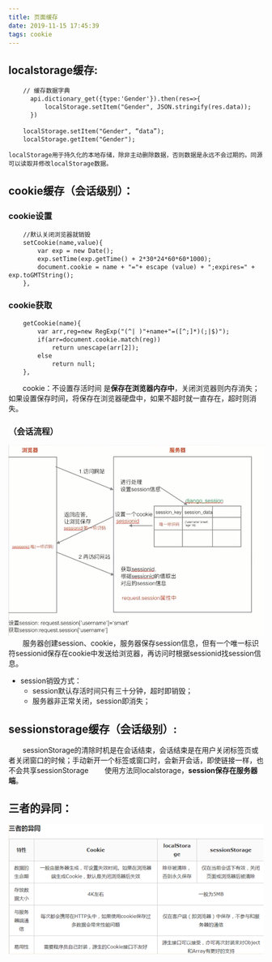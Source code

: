 ```yaml
---
title: 页面缓存
date: 2019-11-15 17:45:39
tags: cookie
---
```


## localstorage缓存:
```
    // 缓存数据字典
      api.dictionary_get({type:'Gender'}).then(res=>{
          localStorage.setItem("Gender", JSON.stringify(res.data));
      })

 	localStorage.setItem("Gender", “data”);
 	localStorage.getItem("Gender");
```
    localStorage用于持久化的本地存储，除非主动删除数据，否则数据是永远不会过期的。同源可以读取并修改localStorage数据。

## cookie缓存（会话级别）：
### cookie设置
```
    //默认关闭浏览器就销毁
    setCookie(name,value){
        var exp = new Date();
        exp.setTime(exp.getTime() + 2*30*24*60*60*1000);
        document.cookie = name + "="+ escape (value) + ";expires=" + exp.toGMTString();
    },
```
### cookie获取
```
    getCookie(name){
        var arr,reg=new RegExp("(^| )"+name+"=([^;]*)(;|$)");
        if(arr=document.cookie.match(reg))
            return unescape(arr[2]);
        else
            return null;
    },
```
&ensp;&ensp;&ensp;&ensp;cookie：不设置存活时间 是**保存在浏览器内存中**，关闭浏览器则内存消失；如果设置保存时间，将保存在浏览器硬盘中，如果不超时就一直存在，超时则消失。
### （会话流程）

![funnel](/img/session.png)
&ensp;&ensp;&ensp;&ensp;服务器创建session、cookie，服务器保存session信息，但有一个唯一标识符sessionid保存在cookie中发送给浏览器，再访问时根据sessionid找session信息。
* session销毁方式：
    + session默认存活时间只有三十分钟，超时即销毁；
    + 服务器非正常关闭，session即消失；


## sessionstorage缓存（会话级别）:
&ensp;&ensp;&ensp;&ensp;sessionStorage的清除时机是在会话结束，会话结束是在用户关闭标签页或者关闭窗口的时候；手动新开一个标签或窗口时，会新开会话，即使链接一样，也不会共享sessionStorage
&ensp;&ensp;&ensp;&ensp;使用方法同localstorage，**session保存在服务器端**。


## 三者的异同：
![funnel](/img/storage.png)
